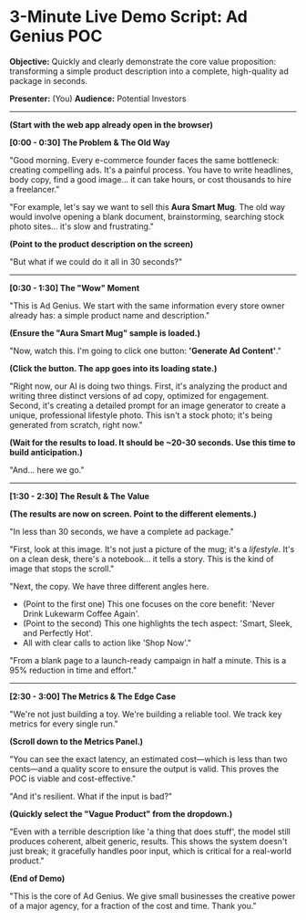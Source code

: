 
# 3-Minute Live Demo Script: Ad Genius POC

**Objective:** Quickly and clearly demonstrate the core value proposition: transforming a simple product description into a complete, high-quality ad package in seconds.

**Presenter:** (You)
**Audience:** Potential Investors

---

**(Start with the web app already open in the browser)**

**[0:00 - 0:30] The Problem & The Old Way**

"Good morning. Every e-commerce founder faces the same bottleneck: creating compelling ads. It's a painful process. You have to write headlines, body copy, find a good image... it can take hours, or cost thousands to hire a freelancer."

"For example, let's say we want to sell this **Aura Smart Mug**. The old way would involve opening a blank document, brainstorming, searching stock photo sites... it's slow and frustrating."

**(Point to the product description on the screen)**

"But what if we could do it all in 30 seconds?"

---

**[0:30 - 1:30] The "Wow" Moment**

"This is Ad Genius. We start with the same information every store owner already has: a simple product name and description."

**(Ensure the "Aura Smart Mug" sample is loaded.)**

"Now, watch this. I'm going to click one button: **'Generate Ad Content'**."

**(Click the button. The app goes into its loading state.)**

"Right now, our AI is doing two things. First, it's analyzing the product and writing three distinct versions of ad copy, optimized for engagement. Second, it's creating a detailed prompt for an image generator to create a unique, professional lifestyle photo. This isn't a stock photo; it's being generated from scratch, right now."

**(Wait for the results to load. It should be ~20-30 seconds. Use this time to build anticipation.)**

"And... here we go."

---

**[1:30 - 2:30] The Result & The Value**

**(The results are now on screen. Point to the different elements.)**

"In less than 30 seconds, we have a complete ad package."

"First, look at this image. It's not just a picture of the mug; it's a *lifestyle*. It's on a clean desk, there's a notebook... it tells a story. This is the kind of image that stops the scroll."

"Next, the copy. We have three different angles here.
- (Point to the first one) This one focuses on the core benefit: 'Never Drink Lukewarm Coffee Again'.
- (Point to the second) This one highlights the tech aspect: 'Smart, Sleek, and Perfectly Hot'.
- All with clear calls to action like 'Shop Now'."

"From a blank page to a launch-ready campaign in half a minute. This is a 95% reduction in time and effort."

---

**[2:30 - 3:00] The Metrics & The Edge Case**

"We're not just building a toy. We're building a reliable tool. We track key metrics for every single run."

**(Scroll down to the Metrics Panel.)**

"You can see the exact latency, an estimated cost—which is less than two cents—and a quality score to ensure the output is valid. This proves the POC is viable and cost-effective."

"And it's resilient. What if the input is bad?"

**(Quickly select the "Vague Product" from the dropdown.)**

"Even with a terrible description like 'a thing that does stuff', the model still produces coherent, albeit generic, results. This shows the system doesn't just break; it gracefully handles poor input, which is critical for a real-world product."

**(End of Demo)**

"This is the core of Ad Genius. We give small businesses the creative power of a major agency, for a fraction of the cost and time. Thank you."
